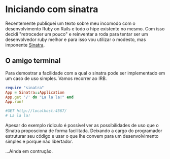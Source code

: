 # Iniciando com sinatra

Recentemente publiquei um texto sobre meu incomodo com o desenvolvimento Ruby on Rails e todo o hipe existente no mesmo. Com isso decidi "retroceder um pouco" e reinventar a roda para tentar ser um desenvolvedor ruby melhor e para isso vou utilizar o modesto, mas imponente [Sinatra](http://www.sinatrarb.com/).


## O amigo terminal

Para demostrar a facilidade com a qual o sinatra pode ser implementado em um caso de uso  simples. Vamos recorrer ao IRB.

```Ruby
require "sinatra"
App = Sinatra::Application
App.get '/' do "La la la!" end
App.run!

#GET http://localhost:4567/
# La la la!
```

Apesar do exemplo ridiculo é possível ver as possibilidades de uso que o Sinatra proposciona de forma facilitada. Deixando a cargo do programador estruturar seu código e usar o que lhe convem para um desenvolvimento simples e porque não libertador.

...Ainda em contrução.

